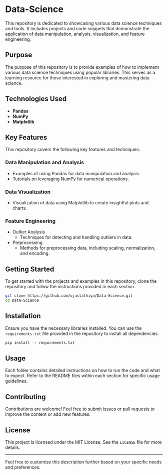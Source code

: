 
# Data-Science

This repository is dedicated to showcasing various data science techniques and tools. It includes projects and code snippets that demonstrate the application of data manipulation, analysis, visualization, and feature engineering.

## Purpose

The purpose of this repository is to provide examples of how to implement various data science techniques using popular libraries. This serves as a learning resource for those interested in exploring and mastering data science.

## Technologies Used

- **Pandas**
- **NumPy**
- **Matplotlib**

## Key Features

This repository covers the following key features and techniques:

### Data Manipulation and Analysis

- Examples of using Pandas for data manipulation and analysis.
- Tutorials on leveraging NumPy for numerical operations.

### Data Visualization

- Visualization of data using Matplotlib to create insightful plots and charts.

### Feature Engineering

- Outlier Analysis
  - Techniques for detecting and handling outliers in data.
- Preprocessing
  - Methods for preprocessing data, including scaling, normalization, and encoding.

## Getting Started

To get started with the projects and examples in this repository, clone the repository and follow the instructions provided in each section.

```sh
git clone https://github.com/ujaslathiya/Data-Science.git
cd Data-Science
```

## Installation

Ensure you have the necessary libraries installed. You can use the `requirements.txt` file provided in the repository to install all dependencies.

```sh
pip install -r requirements.txt
```

## Usage

Each folder contains detailed instructions on how to run the code and what to expect. Refer to the README files within each section for specific usage guidelines.

## Contributing

Contributions are welcome! Feel free to submit issues or pull requests to improve the content or add new features.

## License

This project is licensed under the MIT License. See the `LICENSE` file for more details.

---

Feel free to customize this description further based on your specific needs and preferences.
